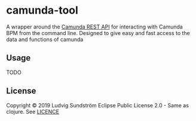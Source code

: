 [1]: https://docs.camunda.org/manual/7.10/
[2]: LICENSE

# camunda-tool

A wrapper around the [Camunda REST API][1] for interacting with Camunda BPM from
the command line. Designed to give easy and fast access to the data and
functions of camunda

## Usage

TODO

## License

Copyright © 2019 Ludvig Sundström
Eclipse Public License 2.0 - Same as clojure. See [LICENCE][2]
